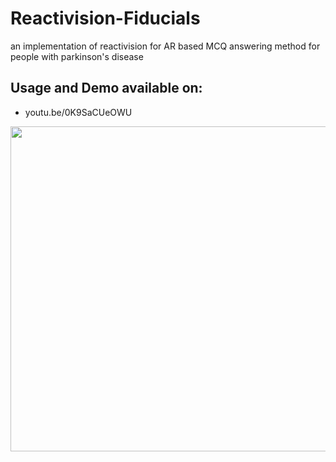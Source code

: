 # Reactivision-Fiducials
an implementation of reactivision for AR based MCQ answering method for people with parkinson's disease


## Usage and Demo available on:
 * youtu.be/0K9SaCUeOWU

<img src="https://media.giphy.com/media/FSsxnzHTo1zTDeoPAS/giphy.gif" width="520" height="auto" />

